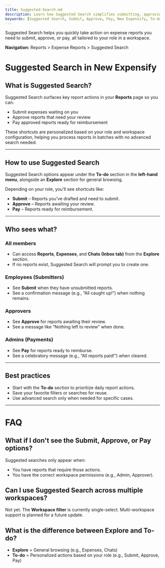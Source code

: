 ```yaml
---
title: Suggested-Search.md
description: Learn how Suggested Search simplifies submitting, approving, or paying expense reports in New Expensify.
keywords: [Suggested Search, Submit, Approve, Pay, New Expensify, To-do, LHN, batch processing, filters, expense report actions]
---
```

<div id="new-expensify" markdown="1">

Suggested Search helps you quickly take action on expense reports you need to submit, approve, or pay, all tailored to your role in a workspace.

**Navigation:** Reports > Expense Reports > Suggested Search

# Suggested Search in New Expensify

## What is Suggested Search?

Suggested Search surfaces key report actions in your **Reports** page so you can:
- Submit expenses waiting on you
- Approve reports that need your review
- Pay approved reports ready for reimbursement

These shortcuts are personalized based on your role and workspace configuration, helping you process reports in batches with no advanced search needed.

---

## How to use Suggested Search

Suggested Search options appear under the **To-do** section in the **left-hand menu**, alongside an **Explore** section for general browsing.

Depending on your role, you’ll see shortcuts like:
- **Submit** – Reports you’ve drafted and need to submit.
- **Approve** – Reports awaiting your review.
- **Pay** – Reports ready for reimbursement.

---

## Who sees what?

### All members
- Can access **Reports**, **Expenses**, and **Chats (Inbox tab)** from the **Explore** section.
- If no reports exist, Suggested Search will prompt you to create one.

### Employees (Submitters)
- See **Submit** when they have unsubmitted reports.
- See a confirmation message (e.g., “All caught up!”) when nothing remains.

### Approvers
- See **Approve** for reports awaiting their review.
- See a message like “Nothing left to review” when done.

### Admins (Payments)
- See **Pay** for reports ready to reimburse.
- See a celebratory message (e.g., “All reports paid!”) when cleared.

---

## Best practices

- Start with the **To-do** section to prioritize daily report actions.
- Save your favorite filters or searches for reuse.
- Use advanced search only when needed for specific cases.

---

# FAQ

## What if I don't see the Submit, Approve, or Pay options?

Suggested searches only appear when:
- You have reports that require those actions.
- You have the correct workspace permissions (e.g., Admin, Approver).

## Can I use Suggested Search across multiple workspaces?

Not yet. The **Workspace filter** is currently single-select. Multi-workspace support is planned for a future update.

## What is the difference between Explore and To-do?

- **Explore** = General browsing (e.g., Expenses, Chats)
- **To-do** = Personalized actions based on your role (e.g., Submit, Approve, Pay)

</div>
